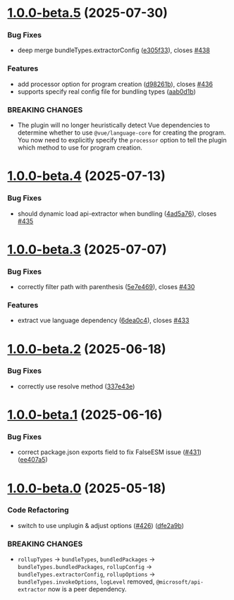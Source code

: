 # [1.0.0-beta.5](https://github.com/qmhc/vite-plugin-dts/compare/v1.0.0-beta.4...v1.0.0-beta.5) (2025-07-30)


### Bug Fixes

* deep merge bundleTypes.extractorConfig ([e305f33](https://github.com/qmhc/vite-plugin-dts/commit/e305f336b109e124c814fcf3cc9172e2a7c376ba)), closes [#438](https://github.com/qmhc/vite-plugin-dts/issues/438)


### Features

* add processor option for program creation ([d98261b](https://github.com/qmhc/vite-plugin-dts/commit/d98261b190ca99bf6387c8c72ddeaeb3b6ac8c51)), closes [#436](https://github.com/qmhc/vite-plugin-dts/issues/436)
* supports specify real config file for bundling types ([aab0d1b](https://github.com/qmhc/vite-plugin-dts/commit/aab0d1b7d506e2ce97d2d583810f3ddee7b168a8))


### BREAKING CHANGES

* The plugin will no longer heuristically
detect Vue dependencies to determine whether to use
`@vue/language-core` for creating the program. You now
need to explicitly specify the `processor` option to tell
the plugin which method to use for program creation.



# [1.0.0-beta.4](https://github.com/qmhc/vite-plugin-dts/compare/v1.0.0-beta.3...v1.0.0-beta.4) (2025-07-13)


### Bug Fixes

* should dynamic load api-extractor when bundling ([4ad5a76](https://github.com/qmhc/vite-plugin-dts/commit/4ad5a76e9847ab1d080d78f160e1c0dffd138911)), closes [#435](https://github.com/qmhc/vite-plugin-dts/issues/435)



# [1.0.0-beta.3](https://github.com/qmhc/vite-plugin-dts/compare/v1.0.0-beta.2...v1.0.0-beta.3) (2025-07-07)


### Bug Fixes

* correctly filter path with parenthesis ([5e7e469](https://github.com/qmhc/vite-plugin-dts/commit/5e7e469d43b81e4832b5ea03b0faa8ec08b6ede1)), closes [#430](https://github.com/qmhc/vite-plugin-dts/issues/430)


### Features

* extract vue language dependency ([6dea0c4](https://github.com/qmhc/vite-plugin-dts/commit/6dea0c49279ba8eb0b46c7480e62f50958f5bf39)), closes [#433](https://github.com/qmhc/vite-plugin-dts/issues/433)



# [1.0.0-beta.2](https://github.com/qmhc/vite-plugin-dts/compare/v1.0.0-beta.1...v1.0.0-beta.2) (2025-06-18)


### Bug Fixes

* correctly use resolve method ([337e43e](https://github.com/qmhc/vite-plugin-dts/commit/337e43e286cc255b255fdec6a0f0822fe3ef6034))



# [1.0.0-beta.1](https://github.com/qmhc/vite-plugin-dts/compare/v1.0.0-beta.0...v1.0.0-beta.1) (2025-06-16)


### Bug Fixes

* correct package.json exports field to fix FalseESM issue ([#431](https://github.com/qmhc/vite-plugin-dts/issues/431)) ([ee407a5](https://github.com/qmhc/vite-plugin-dts/commit/ee407a5a1c5c8a7480bb1e70f624b8ff88dd91d1))



# [1.0.0-beta.0](https://github.com/qmhc/vite-plugin-dts/compare/v4.5.4...v1.0.0-beta.0) (2025-05-18)


### Code Refactoring

* switch to use unplugin & adjust options ([#426](https://github.com/qmhc/vite-plugin-dts/issues/426)) ([dfe2a9b](https://github.com/qmhc/vite-plugin-dts/commit/dfe2a9bcdeb2a93078da95f22cd06065bccef1a5))


### BREAKING CHANGES

* `rollupTypes` -> `bundleTypes`, `bundledPackages` -> `bundleTypes.bundledPackages`, `rollupConfig` -> `bundleTypes.extractorConfig`, `rollupOptions` -> `bundleTypes.invokeOptions`, `logLevel` removed, `@microsoft/api-extractor` now is a peer dependency.



